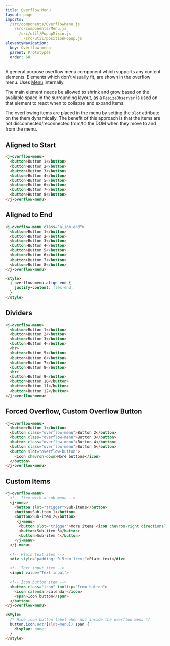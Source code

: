 ```yaml
---
title: Overflow Menu
layout: page
imports:
  /src/components/OverflowMenu.js
    /src/components/Menu.js
      /src/util/PopupMixin.js
        /src/util/positionPopup.js
eleventyNavigation:
  key: Overflow menu
  parent: Prototypes
  order: 60
---
```


A general purpose overflow menu component which supports any content elements. Elements which don't visually fit, are shown in the overflow menu. Uses [Menu](/prototypes/menu) internally.

The main element needs be allowed to shrink and grow based on the available space in the surrounding layout, as a `ResizeObserver` is used on that element to react when to collapse and expand items.

The overflowing items are placed in the menu by setting the `slot` attribute on the them dynamically. The benefit of this approach is that the items are not disconnected/reconnected from/to the DOM when they move to and from the menu.

## Aligned to Start
<render-example></render-example>
```html
<j-overflow-menu>
  <button>Button 1</button>
  <button>Button 2</button>
  <button>Button 3</button>
  <button>Button 4</button>
  <button>Button 5</button>
  <button>Button 6</button>
  <button>Button 7</button>
  <button>Button 8</button>
</j-overflow-menu>
```

## Aligned to End
<render-example></render-example>
```html
<j-overflow-menu class="align-end">
  <button>Button 1</button>
  <button>Button 2</button>
  <button>Button 3</button>
  <button>Button 4</button>
  <button>Button 5</button>
  <button>Button 6</button>
  <button>Button 7</button>
  <button>Button 8</button>
</j-overflow-menu>

<style>
  j-overflow-menu.align-end {
    justify-content: flex-end;
  }
</style>
```

## Dividers
<render-example></render-example>
```html
<j-overflow-menu>
  <button>Button 1</button>
  <button>Button 2</button>
  <button>Button 3</button>
  <button>Button 4</button>
  <hr>
  <button>Button 5</button>
  <button>Button 6</button>
  <button>Button 7</button>
  <button>Button 8</button>
  <hr>
  <button>Button 9</button>
  <button>Button 10</button>
  <button>Button 11</button>
  <button>Button 12</button>
</j-overflow-menu>

```


## Forced Overflow, Custom Overflow Button
<render-example></render-example>
```html
<j-overflow-menu>
  <button>Button 1</button>
  <button class="overflow-menu">Button 2</button>
  <button class="overflow-menu">Button 3</button>
  <button class="overflow-menu">Button 4</button>
  <button class="overflow-menu">Button 5</button>
  <button slot="overflow-button">
    <icon chevron-down>More buttons</icon>
  </button>
</j-overflow-menu>
```


## Custom Items
<render-example></render-example>
```html
<j-overflow-menu>
  <!-- Item with a sub-menu -->
  <j-menu>
    <button slot="trigger">Sub-items</button>
    <button>Sub-item 1</button>
    <button>Sub-item 2</button>
     <j-menu>
      <button slot="trigger">More items <icon chevron-right directional></icon></button>
      <button>Sub-item 3</button>
      <button>Sub-item 4</button>
    </j-menu>
  </j-menu>

  <!-- Plain text item -->
  <div style="padding: 0.5rem 1rem;">Plain text</div>

  <!-- Text input item -->
  <input value="Text input">

  <!-- Icon button item -->
  <button class="icon" tooltip="Icon button">
    <icon calendar>calendar</icon>
    <span>Icon button</span>
  </button>
</j-overflow-menu>

<style>
  /* Hide icon button label when not inside the overflow menu */
  button.icon:not([slot=menu]) span {
    display: none;
  }
</style>
```

